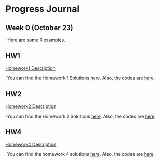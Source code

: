 # Progress Journal



## Week 0 (October 23)


-[Here](files/example_homework_0.html) are some R examples.


## HW1

[Homework1 Description](files/IE582_Fall20_Homework1.pdf)

-You can find the Homework 1 Solutions [here](files/SUHEYLA_YILDIZ_HW1.html). Also, the codes are [here](files/SUHEYLA_YILDIZ_HW1.Rmd).

## HW2

[Homework2 Description](files/IE582_Fall20_Homework2.pdf)

-You can find the Homework 2 Solutions [here](files/SUHEYLA_YILDIZ_HW2.html). Also, the codes are [here](files/SUHEYLA_YILDIZ_HW2.Rmd).

## HW4

[Homework4 Description](files/IE582_Fall2020_Homework4.pdf)

-You can find the homework 4 solutions [here](files/SUHEYLA_YILDIZ_HW4.html). Also, the codes are [here](files/SUHEYLA_YILDIZ_HW4.Rmd). 